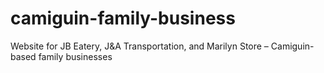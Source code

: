 # camiguin-family-business
Website for JB Eatery, J&amp;A Transportation, and Marilyn Store – Camiguin-based family businesses
